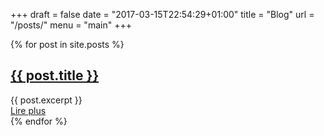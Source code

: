 +++
draft = false
date = "2017-03-15T22:54:29+01:00"
title = "Blog"
url = "/posts/"
menu = "main"
+++

<div class="posts">
  {% for post in site.posts %}
    <article class="post">
      <h1><a href="{{ site.baseurl }}{{ post.url }}">{{ post.title }}</a></h1>
      <div class="entry">
        {{ post.excerpt }}
      </div>
      <a href="{{ site.baseurl }}{{ post.url }}" class="read-more">Lire plus</a>
    </article>
  {% endfor %}
</div>
